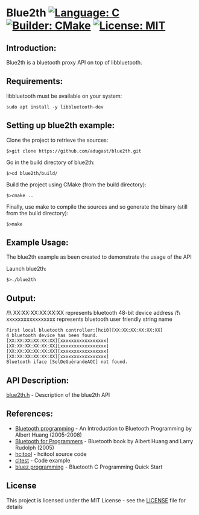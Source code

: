 # Blue2th [![Language: C](https://img.shields.io/badge/Language-C-brightgreen.svg)](https://en.wikipedia.org/wiki/C_(programming_language)) [![Builder: CMake](https://img.shields.io/badge/Builder-CMake-brightgreen.svg)](https://cmake.org/)  [![License: MIT](https://img.shields.io/badge/License-MIT-brightgreen.svg)](https://opensource.org/licenses/MIT)

## Introduction:

Blue2th is a bluetooth proxy API on top of libbluetooth.

## Requirements:

libbluetooth must be available on your system:
```
sudo apt install -y libbluetooth-dev
```

## Setting up blue2th example:

Clone the project to retrieve the sources:
```
$>git clone https://github.com/adugast/blue2th.git
```

Go in the build directory of blue2th:
```
$>cd blue2th/build/
```

Build the project using CMake (from the build directory):
```
$>cmake ..
```

Finally, use make to compile the sources and so generate the binary (still from the build directory):
```
$>make
```

## Example Usage:

The blue2th example as been created to demonstrate the usage of the API

Launch blue2th:
```
$>./blue2th
```

## Output:

/!\ XX:XX:XX:XX:XX:XX represents bluetooth 48-bit device address
/!\ xxxxxxxxxxxxxxxxx represents bluetooth user friendly string name

```
First local bluetooth controller:[hci0][XX:XX:XX:XX:XX:XX]
4 bluetooth device has been found.
[XX:XX:XX:XX:XX:XX][xxxxxxxxxxxxxxxxx]
[XX:XX:XX:XX:XX:XX][xxxxxxxxxxxxxxxxx]
[XX:XX:XX:XX:XX:XX][xxxxxxxxxxxxxxxxx]
[XX:XX:XX:XX:XX:XX][xxxxxxxxxxxxxxxxx]
Bluetooth iface [SelDeGuérandeAOC] not found.
```

## API Description:

[blue2th.h](https://github.com/adugast/blue2th/blob/master/src/blue2th.h) - Description of the blue2th API

## References:

* [Bluetooth programming](http://people.csail.mit.edu/albert/bluez-intro/) - An Introduction to Bluetooth Programming by Albert Huang (2005-2008)
* [Bluetooth for Programmers](http://people.csail.mit.edu/rudolph/Teaching/Articles/BTBook.pdf) - Bluetooth book by Albert Huang and Larry Rudolph (2005)
* [hcitool](https://github.com/pauloborges/bluez/blob/master/tools/hcitool.c) - hcitool source code
* [cltest](https://github.com/pauloborges/bluez/blob/master/tools/cltest.c) - Code example
* [bluez programming](http://docs.cubieboard.org/tutorials/common/development/bluez_programming) - Bluetooth C Programming Quick Start

## License

This project is licensed under the MIT License - see the [LICENSE](LICENSE) file for details

